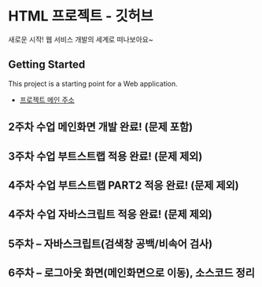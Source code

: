 # HTML 프로젝트 - 깃허브
새로운 시작! 웹 서비스 개발의 세계로 떠나보아요~
## Getting Started
This project is a starting point for a Web application.
- [프로젝트 메인 주소](https://github.com/ye11n/WEB_MAIN)
## 2주차 수업 메인화면 개발 완료! (문제 포함)
## 3주차 수업 부트스트랩 적용 완료! (문제 제외)
## 4주차 수업 부트스트랩 PART2 적응 완료! (문제 제외)
## 4주차 수업 자바스크립트 적응 완료! (문제 제외)
## 5주차 – 자바스크립트(검색창 공백/비속어 검사)
## 6주차 – 로그아웃 화면(메인화면으로 이동), 소스코드 정리
